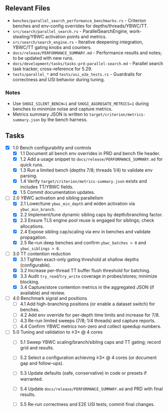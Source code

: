 ## Relevant Files

- `benches/parallel_search_performance_benchmarks.rs` - Criterion benches and env-config overrides for depths/threads/YBWC/TT.
- `src/search/parallel_search.rs` - ParallelSearchEngine, work-stealing/YBWC activation points and metrics.
- `src/search/search_engine.rs` - Iterative deepening integration, YBWC/TT gating knobs and counters.
- `docs/release/PERFORMANCE_SUMMARY.md` - Performance results and notes; to be updated with new runs.
- `docs/development/tasks/tasks-prd-parallel-search.md` - Parallel search task tracker; cross-reference for 5.29.
- `tests/parallel_*` and `tests/usi_e2e_tests.rs` - Guardrails for correctness and USI behavior during tuning.

### Notes

- Use `SHOGI_SILENT_BENCH=1` and `SHOGI_AGGREGATE_METRICS=1` during benches to minimize noise and capture metrics.
- Metrics summary JSON is written to `target/criterion/metrics-summary.json` by the bench harness.

## Tasks

- [x] 1.0 Bench configurability and controls
  - [x] 1.1 Document all bench env overrides in PRD and bench file header.
  - [x] 1.2 Add a usage snippet to `docs/release/PERFORMANCE_SUMMARY.md` for quick runs.
  - [x] 1.3 Run a limited bench (depths 7/8; threads 1/4) to validate env parsing.
  - [x] 1.4 Verify `target/criterion/metrics-summary.json` exists and includes TT/YBWC fields.
  - [x] 1.5 Commit documentation updates.

- [ ] 2.0 YBWC activation and sibling parallelism
  - [x] 2.1 Lower/tune `ybwc_min_depth` and widen activation via `ybwc_min_branch`.
  - [x] 2.2 Implement/tune dynamic sibling caps by depth/branching factor.
  - [x] 2.3 Ensure TLS engine pool reuse is engaged for siblings; check allocations.
  - [x] 2.4 Expose sibling cap/scaling via env in benches and validate propagation.
  - [x] 2.5 Re-run deep benches and confirm `ybwc_batches > 0` and `ybwc_siblings > 0`.

- [ ] 3.0 TT contention reduction
  - [x] 3.1 Tighten exact-only gating threshold at shallow depths (configurable).
  - [x] 3.2 Increase per-thread TT buffer flush threshold for batching.
  - [x] 3.3 Audit `try_read`/`try_write` coverage in probes/stores; minimize blocking.
  - [x] 3.4 Capture/store contention metrics in the aggregated JSON (if available) and review.

- [ ] 4.0 Benchmark signal and positions
  - [ ] 4.1 Add high-branching positions (or enable a dataset switch) for benches.
  - [ ] 4.2 Add env override for per-depth time limits and increase for 7/8.
  - [ ] 4.3 Re-run limited sweeps (7/8; 1/4 threads) and capture reports.
  - [ ] 4.4 Confirm YBWC metrics non-zero and collect speedup numbers.

- [ ] 5.0 Tuning and validation to ≥3× @ 4 cores
  - [ ] 5.1 Sweep YBWC scaling/branch/sibling caps and TT gating; record grid and results.
  - [ ] 5.2 Select a configuration achieving ≥3× @ 4 cores (or document gap and follow-ups).
  - [ ] 5.3 Update defaults (safe, conservative) in code or presets if warranted.
  - [ ] 5.4 Update `docs/release/PERFORMANCE_SUMMARY.md` and PRD with final results.
  - [ ] 5.5 Re-run correctness and E2E USI tests; commit final changes.


